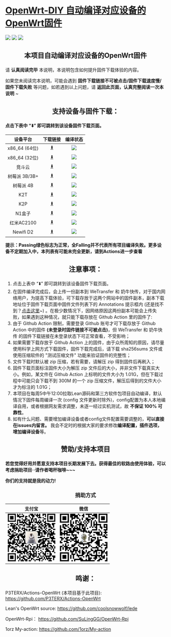 
# [OpenWrt-DIY 自动编译对应设备的OpenWrt固件](https://github.com/IvanSolis1989/OpenWrt-DIY)

![](https://img.shields.io/github/issues/IvanSolis1989/OpenWrt-DIY)       ![](https://img.shields.io/github/forks/IvanSolis1989/OpenWrt-DIY)       ![](https://img.shields.io/github/stars/IvanSolis1989/OpenWrt-DIY)

## <p align="center">本项目自动编译对应设备的OpenWrt固件</p>

请 **认真阅读完毕** 本说明，本说明包含如何提升固件下载体验的内容。

如果您未阅读完本说明，可能会遇到 **固件下载链接不可被点击/固件下载速度慢/固件下载失败** 等问题，如若遇到以上问题，请 **返回此页面，认真完整阅读一次本说明** ~

## <p align="center">支持设备与固件下载：</p>

**点击下表中 “⬇️” 即可跳转到该设备固件下载页面。** 

|     设备平台    |   下载链接   |   编译状态   |
| :-----------------: | :-------------: |:-----------------: | 
|    x86_64 (64位)    | [⬇️](https://github.com/IvanSolis1989/OpenWrt-DIY/actions?query=workflow%3A%22Build+X86%2864bit%29+OpenWrt%22) | ![](https://img.shields.io/github/workflow/status/IvanSolis1989/OpenWrt-DIY/Build%20X86(64bit)%20OpenWrt?style=plastic) |
|    x86_64 (32位)    | [⬇️](https://github.com/IvanSolis1989/OpenWrt-DIY/actions?query=workflow%3A%22Build+X86%2832bit%29+OpenWrt%22) | ![](https://img.shields.io/github/workflow/status/IvanSolis1989/OpenWrt-DIY/Build%20X86(32bit)%20OpenWrt?style=plastic) |
|       竞斗云        | [⬇️](https://github.com/IvanSolis1989/OpenWrt-DIY/actions?query=workflow%3A%22Build+G-Dock+OpenWrt%22) | ![](https://img.shields.io/github/workflow/status/IvanSolis1989/OpenWrt-DIY/Build%20G-Dock%20OpenWrt?style=plastic) |
|     树莓派 3B/3B+   | [⬇️](https://github.com/IvanSolis1989/OpenWrt-DIY/actions?query=workflow%3A%22Build+RaspBerryPi3+OpenWrt%22) | ![](https://img.shields.io/github/workflow/status/IvanSolis1989/OpenWrt-DIY/Build%20RaspBerryPi3%20OpenWrt?style=plastic) |
|      树莓派 4B      | [⬇️](https://github.com/IvanSolis1989/OpenWrt-DIY/actions?query=workflow%3A%22Build+RaspBerryPi4+OpenWrt%22) | ![](https://img.shields.io/github/workflow/status/IvanSolis1989/OpenWrt-DIY/Build%20RaspBerryPi4%20OpenWrt?style=plastic) |
|         K2T         | [⬇️](https://github.com/IvanSolis1989/OpenWrt-DIY/actions?query=workflow%3A%22Build+K2T+OpenWrt%22) | ![](https://img.shields.io/github/workflow/status/IvanSolis1989/OpenWrt-DIY/Build%20K2T%20OpenWrt?style=plastic) |
|         K2P         | [⬇️](https://github.com/IvanSolis1989/OpenWrt-DIY/actions?query=workflow%3A%22Build+K2P+OpenWrt%22) | ![](https://img.shields.io/github/workflow/status/IvanSolis1989/OpenWrt-DIY/Build%20K2P%20OpenWrt?style=plastic) |
|        N1盒子       | [⬇️](https://github.com/IvanSolis1989/OpenWrt-DIY/actions?query=workflow%3A%22Build+N1+OpenWrt%22) | ![](https://img.shields.io/github/workflow/status/IvanSolis1989/OpenWrt-DIY/Build%20N1%20OpenWrt?style=plastic) |
|      红米AC2100     | [⬇️](https://github.com/IvanSolis1989/OpenWrt-DIY/actions?query=workflow%3A%22Build+Redmi+AC2100+OpenWrt%22) | ![](https://img.shields.io/github/workflow/status/IvanSolis1989/OpenWrt-DIY/Build%20Redmi%20AC2100%20OpenWrt?style=plastic) |
|      Newifi D2     | [⬇️](https://github.com/IvanSolis1989/OpenWrt-DIY/actions?query=workflow%3A%22Build+Newifi+D2+OpenWrt%22) | ![](https://img.shields.io/github/workflow/status/IvanSolis1989/OpenWrt-DIY/Build%20Newifi%20D2%20OpenWrt?style=plastic) |

**提示：Passing绿色标志为正常，全Falling并不代表所有项目编译失败。更多设备不定期加入中，本列表有可能未完全更新，请到Actions进一步查看**

## <p align="center">注意事项：</p>

1. 点击上表中 “⬇️” 即可跳转到该设备固件下载页面。
2. 在固件编译完成后，会上传一份副本到 WeTransfer 和 奶牛快传，对于国内网络用户，为提高下载体验，可下载存放于这两个网站中的固件副本，副本下载地址位于固件下载页面中固件文件列表下的 Annotations 提示框内 (还是找不到？[点击这里](https://shop.io.mi-img.com/app/shop/img?id=shop_9e991a5edd21e997d44588bc376ca1e4.png)~) 。在极少数情况下，因网络原因这两份副本可能会上传失败，如果遇到这种情况，就只能下载存放在 Github Action 里的固件了:
3. 由于 Github Action 限制，需要登录 Github 账号才可下载存放于 Github Action 中的固件 **(未登录时固件链接不可被点击)**，但 WeTransfer 和 奶牛快传 的固件下载链接在未登录状态下可正常查看，不受影响；
4. 如果需要下载存放于 Github Action 上的固件，由于众所周知的原因，请尽量使用科学上网方式下载固件，固件下载完成后，请下载 sha256sums 文件或使用压缩软件的 "测试压缩文件" 功能来验证固件的完整性；
5. 文件下载时默认被 zip 压缩，若有需要，请解压 zip 得到固件后再刷入；
6. 固件下载页面标注固件大小为解压 zip 文件后的大小，并非文件下载真实大小。例如，某文件在 Github Action 上标明的文件大小为 1.01G，但在下载过程中可能只会下载不到 300M 的一个 zip 压缩文件，解压后得到的文件大小才为标注的 1.01G；
7. 本项目在每周5中午12:00拉取Lean源码和第三方软件包项目自动编译，默认情况下固件每周编译一次 (config 文件更新时除外)，config配置为本人本地编译自用，或者根据网友需求调整，未逐一经过实机测试，故 **不保证 100% 可靠性**。
8. 如有什么问题、需要增加编译设备或者config文件配置需要调整的，**可以直接在issues内留言。** 我会不定时的根据大家的要求修改**编译配置，插件选项，增加编译设备**等。

## <p align="center">赞助/支持本项目</p>

**若您觉得好用并愿意支持本项目长期发展下去。获得最佳的软路由使用体验，可以考虑捐助项目··请作者喝杯咖啡~~~**

**你们的支持就是我的动力!**

### <p align="center">捐助方式</p>

|     支付宝   |   微信   | 
| :-----------------: | :-------------: |
|<img src="img/alipay.jpg" width="150" height="150" alt="支付宝捐助"/><br/>|<img src="img/wepay.jpg" width="150" height="150" alt="微信捐助"/><br/>|

## <p align="center">鸣谢：</p>

P3TERX/Actions-OpenWrt (本项目基于此项目):
<https://github.com/P3TERX/Actions-OpenWrt>

Lean's OpenWrt source:
<https://github.com/coolsnowwolf/lede>

OpenWrt-Rpi：
<https://github.com/SuLingGG/OpenWrt-Rpi>

1orz My-action:
<https://github.com/1orz/My-action>

